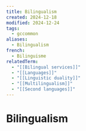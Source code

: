 ```yaml
---
title: Bilingualism
created: 2024-12-18
modified: 2024-12-24
tags:
  - gccommon
aliases:
  - Bilingualism
french:
  - Bilinguisme
relatedTerm:
  - "[[Bilingual services]]"
  - "[[Languages]]"
  - "[[Linguistic duality]]"
  - "[[Multilingualism]]"
  - "[[Second languages]]"
---
```

# Bilingualism
